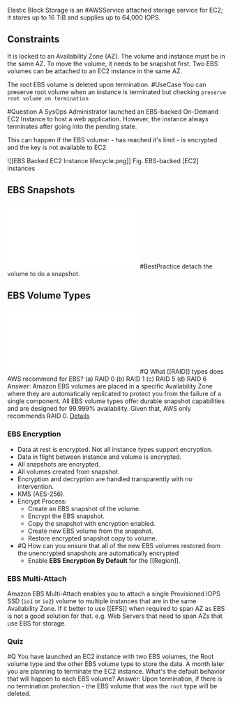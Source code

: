 Elastic Block Storage is an #AWSService attached storage service for EC2; it stores up to 16 TiB and supplies up to 64,000 IOPS.


## Constraints
It is locked to an Availability Zone (AZ). The volume and instance must be in the same AZ.  To move the volume, it needs to be snapshot first. Two EBS volumes can be attached to an EC2 instance in the same AZ.

The root EBS volume is deleted upon termination. #UseCase You can preserve root volume when an instance is terminated but checking `preserve root volume on termination`  

#Question A SysOps Administrator launched an EBS-backed On-Demand EC2 Instance to host a web application. However, the instance always terminates after going into the pending state.

This can happen if the EBS volume:
	- has reached it's limit
	- is encrypted and the key is not available to EC2

![[EBS Backed EC2 Instance lifecycle.png]]
Fig. EBS-backed [EC2] instances

## EBS Snapshots
![EBSSnapshots](EBSSnapshots.md#Summary)
#BestPractice detach the volume to do a snapshot. 
## EBS Volume Types
![EBS Volume Types](EBS%20Volume%20Types.md#Summary)
#Q What [[RAID]] types does AWS  recommend for EBS?
(a) RAID 0
(b) RAID 1
(c) RAID 5
(d) RAID 6
Answer: Amazon EBS volumes are placed in a specific Availability Zone where they are automatically replicated to protect you from the failure of a single component. All EBS volume types offer durable snapshot capabilities and are designed for 99.999% availability. Given that, AWS only recommends RAID 0. [Details](https://docs.aws.amazon.com/AWSEC2/latest/UserGuide/raid-config.html) 

### EBS Encryption
- Data at rest is encrypted. Not all instance types support encryption.
- Data in flight between instance and volume is encrypted.
- All snapshots are encrypted.
- All volumes created from snapshot.
- Encryption and decryption are handled transparently with no intervention.
- KMS (AES-256).
- Encrypt Process:
	- Create an EBS snapshot of the volume.
	- Encrypt the EBS snapshot.
	- Copy the snapshot with encryption enabled.
	- Create new EBS volume from the snapshot.
	- Restore encrypted snapshot copy to volume.
- #Q How can you ensure that all of the new EBS volumes restored from the unencrypted snapshots are automatically encrypted
	- Enable **EBS Encryption By Default** for the [[Region]].
### EBS Multi-Attach
Amazon EBS Multi-Attach enables you to attach a single Provisioned IOPS SSD (`io1` or `io2`) volume to multiple instances that are in the same Availability Zone.
If it better to use [[EFS]] when required to span AZ as EBS is not a good solution for that. e.g. Web Servers that need to span AZs that use EBS for storage.

### Quiz
#Q You have launched an EC2 instance with two EBS volumes, the Root volume type and the other EBS volume type to store the data. A month later you are planning to terminate the EC2 instance. What's the default behavior that will happen to each EBS volume?
Answer: Upon termination, if there is no termination protection - the EBS volume that was the `root` type will be deleted.